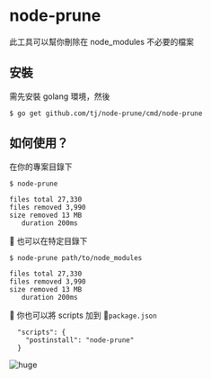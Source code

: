 # node-prune

此工具可以幫你刪除在 node_modules 不必要的檔案

## 安裝

需先安裝 golang 環境，然後

```
$ go get github.com/tj/node-prune/cmd/node-prune
```

## 如何使用？

在你的專案目錄下

```
$ node-prune

files total 27,330
files removed 3,990
size removed 13 MB
   duration 200ms
```

 也可以在特定目錄下

```
$ node-prune path/to/node_modules

files total 27,330
files removed 3,990
size removed 13 MB
   duration 200ms
```

 你也可以將 scripts 加到 `package.json`

```
  "scripts": {
    "postinstall": "node-prune"
  }
```

![huge](https://pbs.twimg.com/media/DEIV_1XWsAAlY29.jpg)
